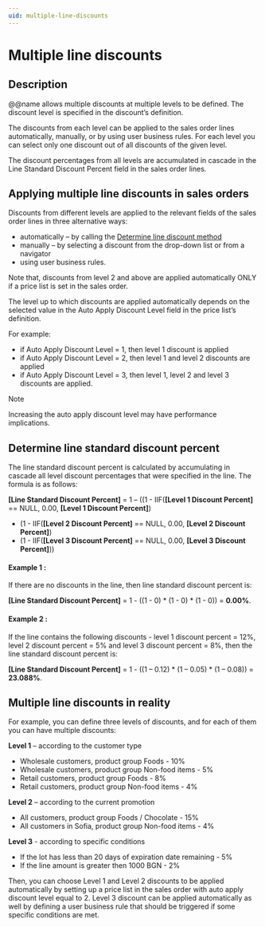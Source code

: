 ```yaml
---
uid: multiple-line-discounts
---
```


# Multiple line discounts

## Description

@@name allows multiple discounts at multiple levels to be defined. The discount level is specified in the discount’s definition.

The discounts from each level can be applied to the sales order lines automatically, manually, or by using user business rules. For each level you can select only one discount out of all discounts of the given level.

The discount percentages from all levels are accumulated in cascade in the Line Standard Discount Percent field in the sales order lines.


## Applying multiple line discounts in sales orders

Discounts from different levels are applied to the relevant fields of the sales order lines in three alternative ways:

- automatically – by calling the [Determine line discount method](../crm-common/crm-common-concepts/determine-line-discount.md)
- manually – by selecting a discount from the drop-down list or from a navigator
- using user business rules.

Note that, discounts from level 2 and above are applied automatically ONLY if a price list is set in the sales order. 

The level up to which discounts are applied automatically depends on the selected value in the Auto Apply Discount Level field in the price list’s definition.

For example:
- if Auto Apply Discount Level = 1, then level 1 discount is applied
- if Auto Apply Discount Level = 2, then level 1 and level 2 discounts are applied
- if Auto Apply Discount Level = 3, then level 1, level 2 and level 3 discounts are applied.

> [!note]
> 
> Increasing the auto apply discount level may have performance implications.
> 


## Determine line standard discount percent

The line standard discount percent is calculated by accumulating in cascade all level discount percentages that were specified in the line. The formula is as follows:

**[Line Standard Discount Percent]** = 
1 – ((1 - IIF(**[Level 1 Discount Percent]** == NULL, 0.00, **[Level 1 Discount Percent]**) 
* (1 - IIF(**[Level 2 Discount Percent]** == NULL, 0.00, **[Level 2 Discount Percent]**) 
* (1 - IIF(**[Level 3 Discount Percent]** == NULL, 0.00, **[Level 3 Discount Percent]**))

#### Example 1 :

If there are no discounts in the line, then line standard discount percent is:

**[Line Standard Discount Percent]** = 1 - ((1 - 0) * (1 - 0) * (1 - 0)) = **0.00%**.

#### Example 2 :

If the line contains the following discounts - level 1 discount percent = 12%, level 2 discount percent = 5% and level 3 discount percent = 8%, then the line standard discount percent is:

**[Line Standard Discount Percent]** = 1 - ((1 – 0.12) * (1 – 0.05) * (1 – 0.08)) = **23.088%**.


## Multiple line discounts in reality

For example, you can define three levels of discounts, and for each of them you can have multiple discounts:

**Level 1** – according to the customer type
- Wholesale customers, product group Foods - 10%
- Wholesale customers, product group Non-food items - 5%
- Retail customers, product group Foods - 8%
- Retail customers, product group Non-food items - 4%

**Level 2** – according to the current promotion
- All customers, product group Foods / Chocolate - 15%
- All customers in Sofia, product group Non-food items - 4%
 
**Level 3** - according to specific conditions
- If the lot has less than 20 days of expiration date remaining - 5%
- If the line amount is greater then 1000 BGN - 2%

Then, you can choose Level 1 and Level 2 discounts to be applied automatically by setting up a price list in the sales order with auto apply discount level equal to 2.
Level 3 discount can be applied automatically as well by defining a user business rule that should be triggered if some specific conditions are met.

